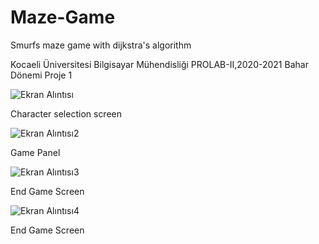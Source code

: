 # Maze-Game
Smurfs maze game with dijkstra's algorithm

Kocaeli Üniversitesi Bilgisayar Mühendisliği PROLAB-II,2020-2021 Bahar Dönemi Proje 1




![Ekran Alıntısı](https://user-images.githubusercontent.com/72103654/113362059-c3b33a80-934d-11eb-891a-684f953312a5.PNG)

Character selection screen

![Ekran Alıntısı2](https://user-images.githubusercontent.com/72103654/113362103-dcbbeb80-934d-11eb-9786-4296d326af40.PNG)

Game Panel

![Ekran Alıntısı3](https://user-images.githubusercontent.com/72103654/113362135-ef362500-934d-11eb-8ec4-f6009508cce2.PNG)  

End Game Screen 

![Ekran Alıntısı4](https://user-images.githubusercontent.com/72103654/113362142-f5c49c80-934d-11eb-98fe-93a94f2a6c6f.PNG)

End Game Screen



